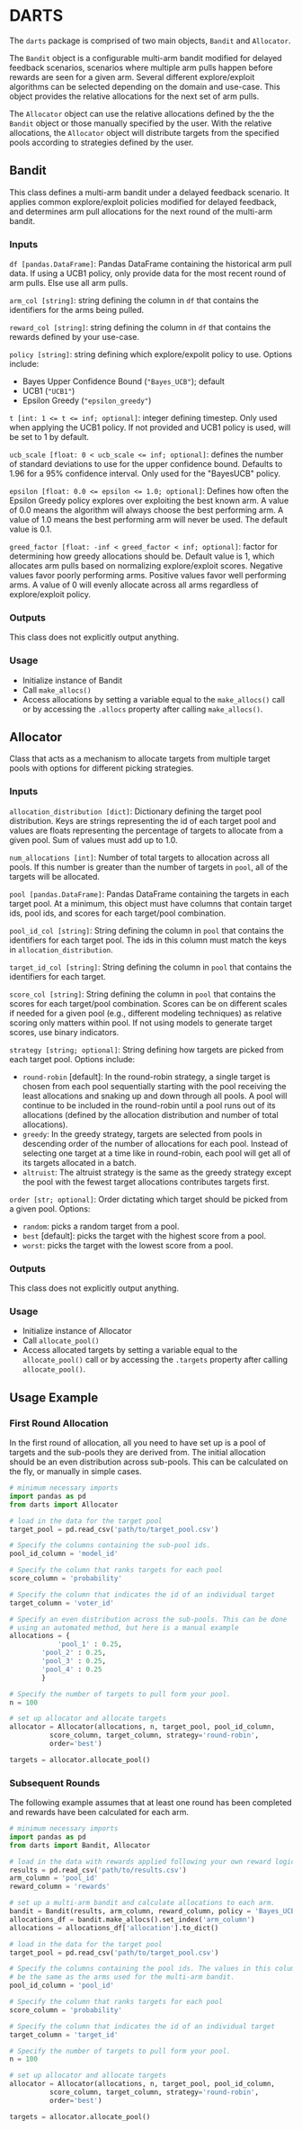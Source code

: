 # DARTS
The `darts` package is comprised of two main objects, `Bandit` and `Allocator`. 

The `Bandit` object is a configurable multi-arm bandit modified for delayed feedback scenarios, scenarios where multiple arm pulls happen before rewards are seen for a given arm. Several different explore/exploit algorithms can be selected depending on the domain and use-case. This object provides the relative allocations for the next set of arm pulls. 

The `Allocator` object can use the relative allocations defined by the the `Bandit` object or those manually specified by the user. With the relative allocations, the `Allocator` object will distribute targets from the specified pools according to strategies defined by the user.

## Bandit
This class defines a multi-arm bandit under a delayed feedback scenario. It applies common explore/exploit policies modified for delayed feedback, and determines arm pull allocations for the next round of the multi-arm bandit.
### Inputs
`df [pandas.DataFrame]`: Pandas DataFrame containing the historical arm pull data. If using a UCB1 policy, only provide data for the most recent round of arm pulls. Else use all arm pulls.

`arm_col [string]`: string defining the column in `df` that contains the identifiers for the arms being pulled.

`reward_col [string]`: string defining the column in `df` that contains the rewards defined by your use-case.

`policy [string]`: string defining which explore/expolit policy to use. Options include:
- Bayes Upper Confidence Bound (`"Bayes_UCB"`); default
- UCB1 (`"UCB1"`)
- Epsilon Greedy (`"epsilon_greedy"`)

`t [int: 1 <= t <= inf; optional]`: integer defining timestep. Only used when applying the UCB1 policy. If not provided and UCB1 policy is used, will be set to 1 by default.

`ucb_scale [float: 0 < ucb_scale <= inf; optional]`: defines the number of standard deviations to use for the upper confidence bound. Defaults to 1.96 for a 95% confidence interval. Only used for the "BayesUCB" policy.

`epsilon [float: 0.0 <= epsilon <= 1.0; optional]`: Defines how often the Epsilon Greedy policy explores over exploiting the best known arm. A value of 0.0 means the algorithm will always choose the best performing arm. A value of 1.0 means the best performing arm will never be used. The default value is 0.1.

`greed_factor [float: -inf < greed_factor < inf; optional]`: factor for determining how greedy allocations should be. Default value is 1, which allocates arm pulls based on normalizing explore/exploit scores. Negative values favor poorly performing arms. Positive values favor well performing arms. A value of 0 will evenly allocate across all arms regardless of explore/exploit policy. 
### Outputs
This class does not explicitly output anything.
### Usage
- Initialize instance of Bandit
- Call `make_allocs()`
- Access allocations by setting a variable equal to the `make_allocs()` call or by accessing the `.allocs` property after calling `make_allocs()`.

## Allocator
Class that acts as a mechanism to allocate targets from multiple target pools with options for different picking strategies.
### Inputs
`allocation_distribution [dict]`: Dictionary defining the target pool distribution. Keys are strings representing the id of each target pool and values are floats representing the percentage of targets to allocate from a given pool. Sum of values must add up to 1.0.

`num_allocations [int]`: Number of total targets to allocation across all pools. If this number is greater than the number of targets in `pool`, all of the targets will be allocated.

`pool [pandas.DataFrame]`: Pandas DataFrame containing the targets in each target pool. At a minimum, this object must have columns that contain target ids, pool ids, and scores for each target/pool combination.

`pool_id_col [string]`: String defining the column in `pool` that contains the identifiers for each target pool. The ids in this column must match the keys in `allocation_distribution`.

`target_id_col [string]`: String defining the column in `pool` that contains the identifiers for each target.

`score_col [string]`: String defining the column in `pool` that contains the scores for each target/pool combination. Scores can be on different scales if needed for a given pool (e.g., different modeling techniques) as relative scoring only matters within pool. If not using models to generate target scores, use binary indicators.

`strategy [string; optional]`: String defining how targets are picked from each target pool. Options include:
- `round-robin` [default]: In the round-robin strategy, a single target is chosen from each pool sequentially starting with the pool receiving the least allocations and snaking up and down through all pools. A pool will continue to be included in the round-robin until a pool runs out of its allocations (defined by the allocation distribution and number of total allocations). 
- `greedy`: In the greedy strategy, targets are selected from pools in descending order of the number of allocations for each pool. Instead of selecting one target at a time like in round-robin, each pool will get all of its targets allocated in a batch.
- `altruist`: The altruist strategy is the same as the greedy strategy except the pool with the fewest target allocations contributes targets first.

`order [str; optional]`:  Order dictating which target should be picked from a given pool. Options:
- `random`: picks a random target from a pool.
- `best` [default]: picks the target with the highest score from a pool.
- `worst`: picks the target with the lowest score from a pool.
 ### Outputs
This class does not explicitly output anything.
### Usage
- Initialize instance of Allocator
- Call `allocate_pool()`
- Access allocated targets by setting a variable equal to the `allocate_pool()` call or by accessing the `.targets` property after calling `allocate_pool()`.

## Usage Example
### First Round Allocation
In the first round of allocation, all you need to have set up is a pool of targets and the sub-pools they are derived from. The initial allocation should be an even distribution across sub-pools. This can be calculated on the fly, or manually in simple cases.
```python
# minimum necessary imports
import pandas as pd
from darts import Allocator

# load in the data for the target pool
target_pool = pd.read_csv('path/to/target_pool.csv')

# Specify the columns containing the sub-pool ids.
pool_id_column = 'model_id'

# Specify the column that ranks targets for each pool
score_column = 'probability'

# Specify the column that indicates the id of an individual target
target_column = 'voter_id'

# Specify an even distribution across the sub-pools. This can be done
# using an automated method, but here is a manual example
allocations = {
    		'pool_1' : 0.25,
		'pool_2' : 0.25,
		'pool_3' : 0.25,
		'pool_4' : 0.25
		}

# Specify the number of targets to pull form your pool.
n = 100

# set up allocator and allocate targets
allocator = Allocator(allocations, n, target_pool, pool_id_column,
		  score_column, target_column, strategy='round-robin',
		  order='best')

targets = allocator.allocate_pool()
```
### Subsequent Rounds
The following example assumes that at least one round has been completed and rewards have been calculated for each arm.
```python
# minimum necessary imports
import pandas as pd
from darts import Bandit, Allocator

# load in the data with rewards applied following your own reward logic
results = pd.read_csv('path/to/results.csv')
arm_column = 'pool_id'
reward_column = 'rewards'

# set up a multi-arm bandit and calculate allocations to each arm.
bandit = Bandit(results, arm_column, reward_column, policy = 'Bayes_UCB')
allocations_df = bandit.make_allocs().set_index('arm_column')
allocations = allocations_df['allocation'].to_dict()

# load in the data for the target pool
target_pool = pd.read_csv('path/to/target_pool.csv')

# Specify the columns containing the pool ids. The values in this column must
# be the same as the arms used for the multi-arm bandit.
pool_id_column = 'pool_id'

# Specify the column that ranks targets for each pool
score_column = 'probability'

# Specify the column that indicates the id of an individual target
target_column = 'target_id'

# Specify the number of targets to pull form your pool.
n = 100

# set up allocator and allocate targets
allocator = Allocator(allocations, n, target_pool, pool_id_column,
		  score_column, target_column, strategy='round-robin',
		  order='best')

targets = allocator.allocate_pool()
```